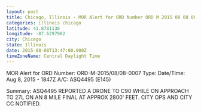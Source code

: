 ```yaml
---
layout: post
title: Chicago, Illinois - MOR Alert for ORD Number ORD M 2015 08 08 0007 Type Date Time Aug
categories: illinois chicago
latitude: 41.8781136
longitude: -87.6297982
city: Chicago
state: Illinois
date: 2015-08-08T13:47:00.000Z
timeZoneName: Central Daylight Time
---
```


MOR Alert for ORD
Number: ORD-M-2015/08/08-0007
Type: 
Date/Time: Aug 8, 2015 - 1847Z
A/C: ASQ4495 (E145)

Summary: ASQ4495 REPORTED A DRONE TO C90 WHILE ON APPROACH TO 27L ON AN 8 MILE FINAL AT APPROX 2800' FEET. CITY OPS AND CITY CC NOTIFIED. 